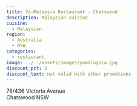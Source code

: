```yaml
---
title: Ya-Malaysia Restaurant - Chatswood
description: Malaysian cuisine
cuisine:
  - Malaysian
region:
  - Australia
  - NSW
categories:
  - restaurant
image: ../../assets/images/yamalaysia.jpg
discount_pct: 5
discount_text: not valid with other promotions
---
```


78/436 Victoria Avenue  
Chatswood NSW
